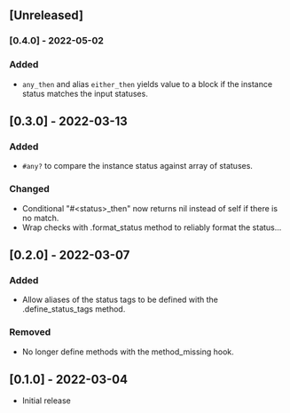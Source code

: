 ## [Unreleased]

### [0.4.0] - 2022-05-02

### Added

- `any_then` and alias `either_then` yields value to a block if the instance status matches the input statuses.

## [0.3.0] - 2022-03-13

### Added

- `#any?` to compare the instance status against array of statuses.

### Changed

- Conditional "#&lt;status&gt;_then" now returns nil instead of self if there is no match.
- Wrap checks with .format_status method to reliably format the status...

## [0.2.0] - 2022-03-07

### Added

- Allow aliases of the status tags to be defined with the .define_status_tags
  method.

### Removed

- No longer define methods with the method_missing hook.

## [0.1.0] - 2022-03-04

- Initial release
